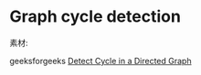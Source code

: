 # Graph cycle detection

素材:

geeksforgeeks [Detect Cycle in a Directed Graph](https://www.geeksforgeeks.org/detect-cycle-in-a-graph/)

